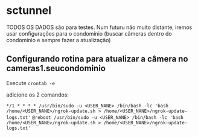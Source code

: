 # sctunnel

TODOS OS DADOS são para testes. Num futuru não muito distante, iremos usar configurações para o condomínio (buscar câmeras dentro do condominio e sempre fazer a atualização)

## Configurando rotina para atualizar a câmera no cameras1.seucondominio

Execute `crontab -e`

adicione os 2 comandos:

`*/1 * * * * /usr/bin/sudo -u <USER_NANE> /bin/bash -lc 'bash /home/<USER_NANE>/ngrok-update.sh > /home/<USER_NANE>/ngrok-update-logs.txt'`
`@reboot /usr/bin/sudo -u <USER_NANE> /bin/bash -lc 'bash /home/<USER_NANE>/ngrok-update.sh > /home/<USER_NANE>/ngrok-update-logs.txt'`
